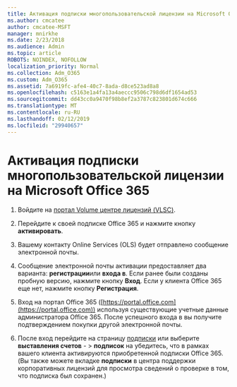 ```yaml
---
title: Активация подписки многопользовательской лицензии на Microsoft Office 365
ms.author: cmcatee
author: cmcatee-MSFT
manager: mnirkhe
ms.date: 2/23/2018
ms.audience: Admin
ms.topic: article
ROBOTS: NOINDEX, NOFOLLOW
localization_priority: Normal
ms.collection: Adm_O365
ms.custom: Adm_O365
ms.assetid: 7a6919fc-afe4-40c7-8ada-d8ce523ad8a8
ms.openlocfilehash: c5163e1a4fa13a4aeccc9506c798d6df1654ad53
ms.sourcegitcommit: dd43cc0a9470f98b8ef2a3787c823801d674c666
ms.translationtype: MT
ms.contentlocale: ru-RU
ms.lasthandoff: 02/12/2019
ms.locfileid: "29940657"
---
```

# <a name="activating-a-microsoft-office-365-volume-license-subscription"></a>Активация подписки многопользовательской лицензии на Microsoft Office 365

1. Войдите на [портал Volume центре лицензий (VLSC)](http://go.microsoft.com/fwlink/p/?LinkId=329762).
    
2. Перейдите к своей подписке Office 365 и нажмите кнопку **активировать**.
    
3. Вашему контакту Online Services (OLS) будет отправлено сообщение электронной почты.
    
4. Сообщение электронной почты активации предоставляет два варианта: **регистрации**или **входа в**. Если ранее были созданы пробную версию, нажмите кнопку **Вход**. Если у клиента Office 365 еще нет, нажмите кнопку **Регистрация**.
    
5. Вход на портал Office 365 ([https://portal.office.com](https://portal.office.com)) используя существующие учетные данные администратора Office 365. После успешного входа в вы получите подтверждением покупки другой электронной почты.
    
6. После вход перейдите на страницу [подписки](https://go.microsoft.com/fwlink/p/?linkid=842054) или выберите **выставления счетов**  - \> **подписок** на убедитесь, что в рамках вашего клиента активируются приобретенной подписки Office 365. (Вы также можете вкладке **подписки** в центра поддержки корпоративных лицензий для просмотра сведений о проверке в том, что подписка был сохранен.) 
    

